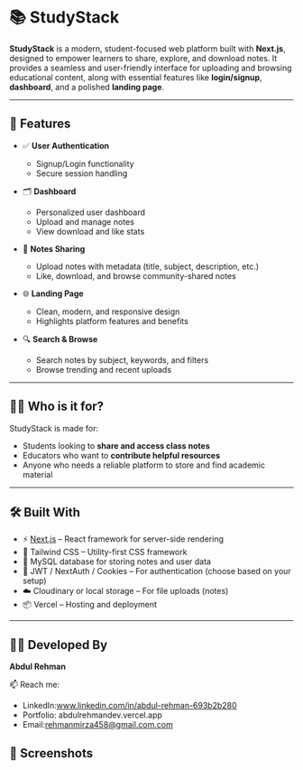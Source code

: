 # 📚 StudyStack

**StudyStack** is a modern, student-focused web platform built with **Next.js**, designed to empower learners to share, explore, and download notes. It provides a seamless and user-friendly interface for uploading and browsing educational content, along with essential features like **login/signup**, **dashboard**, and a polished **landing page**.

---

## 🚀 Features

- ✅ **User Authentication**
  - Signup/Login functionality
  - Secure session handling

- 🗂️ **Dashboard**
  - Personalized user dashboard
  - Upload and manage notes
  - View download and like stats

- 📄 **Notes Sharing**
  - Upload notes with metadata (title, subject, description, etc.)
  - Like, download, and browse community-shared notes

- 🌐 **Landing Page**
  - Clean, modern, and responsive design
  - Highlights platform features and benefits

- 🔍 **Search & Browse**
  - Search notes by subject, keywords, and filters
  - Browse trending and recent uploads

---

## 🧑‍🎓 Who is it for?

StudyStack is made for:
- Students looking to **share and access class notes**
- Educators who want to **contribute helpful resources**
- Anyone who needs a reliable platform to store and find academic material

---

## 🛠️ Built With

- ⚡ [Next.js](https://nextjs.org/) – React framework for server-side rendering
- 💅 Tailwind CSS – Utility-first CSS framework
- 🧠 MySQL database for storing notes and user data
- 🔐 JWT / NextAuth / Cookies – For authentication (choose based on your setup)
- ☁️ Cloudinary or local storage – For file uploads (notes)
- 📦 Vercel – Hosting and deployment

---

## 👨‍💻 Developed By

**Abdul Rehman**  

📫 Reach me:
- LinkedIn:www.linkedin.com/in/abdul-rehman-693b2b280
- Portfolio: abdulrehmandev.vercel.app
- Email:rehmanmirza458@gmail.com.com


## 📸 Screenshots

